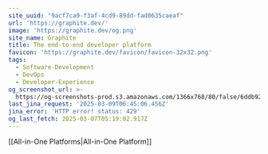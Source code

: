 ```yaml
---
site_uuid: "9acf7ca9-f3af-4cd9-89dd-fad0635caeaf"
url: 'https://graphite.dev/'
image: 'https://graphite.dev/og.png'
site_name: Graphite
title: The end-to-end developer platform
favicon: 'https://graphite.dev/favicon/favicon-32x32.png'
tags:
  - Software-Development
  - DevOps
  - Developer-Experience
og_screenshot_url: >-
  https://og-screenshots-prod.s3.amazonaws.com/1366x768/80/false/6ddb92ea261a8b889d4204f54bdde2c63de7e93181b772a1cc39a196d9739b9b.jpeg
last_jina_request: '2025-03-09T06:45:06.456Z'
jina_error: 'HTTP error! status: 429'
og_last_fetch: 2025-03-07T05:19:02.917Z
---
```


[[All-in-One Platforms|All-in-One Platform]]
